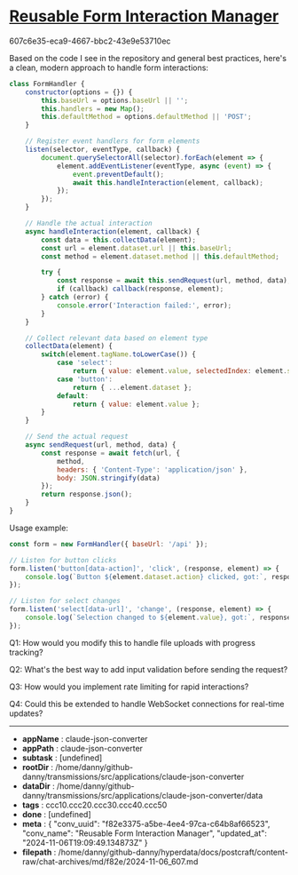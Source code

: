 # [Reusable Form Interaction Manager](https://claude.ai/chat/f82e3375-a5be-4ee4-97ca-c64b8af66523)

607c6e35-eca9-4667-bbc2-43e9e53710ec

 Based on the code I see in the repository and general best practices, here's a clean, modern approach to handle form interactions:

```javascript
class FormHandler {
    constructor(options = {}) {
        this.baseUrl = options.baseUrl || '';
        this.handlers = new Map();
        this.defaultMethod = options.defaultMethod || 'POST';
    }

    // Register event handlers for form elements
    listen(selector, eventType, callback) {
        document.querySelectorAll(selector).forEach(element => {
            element.addEventListener(eventType, async (event) => {
                event.preventDefault();
                await this.handleInteraction(element, callback);
            });
        });
    }

    // Handle the actual interaction
    async handleInteraction(element, callback) {
        const data = this.collectData(element);
        const url = element.dataset.url || this.baseUrl;
        const method = element.dataset.method || this.defaultMethod;

        try {
            const response = await this.sendRequest(url, method, data);
            if (callback) callback(response, element);
        } catch (error) {
            console.error('Interaction failed:', error);
        }
    }

    // Collect relevant data based on element type
    collectData(element) {
        switch(element.tagName.toLowerCase()) {
            case 'select':
                return { value: element.value, selectedIndex: element.selectedIndex };
            case 'button':
                return { ...element.dataset };
            default:
                return { value: element.value };
        }
    }

    // Send the actual request
    async sendRequest(url, method, data) {
        const response = await fetch(url, {
            method,
            headers: { 'Content-Type': 'application/json' },
            body: JSON.stringify(data)
        });
        return response.json();
    }
}
```

Usage example:
```javascript
const form = new FormHandler({ baseUrl: '/api' });

// Listen for button clicks
form.listen('button[data-action]', 'click', (response, element) => {
    console.log(`Button ${element.dataset.action} clicked, got:`, response);
});

// Listen for select changes
form.listen('select[data-url]', 'change', (response, element) => {
    console.log(`Selection changed to ${element.value}, got:`, response);
});
```

Q1: How would you modify this to handle file uploads with progress tracking?

Q2: What's the best way to add input validation before sending the request?

Q3: How would you implement rate limiting for rapid interactions?

Q4: Could this be extended to handle WebSocket connections for real-time updates?

---

* **appName** : claude-json-converter
* **appPath** : claude-json-converter
* **subtask** : [undefined]
* **rootDir** : /home/danny/github-danny/transmissions/src/applications/claude-json-converter
* **dataDir** : /home/danny/github-danny/transmissions/src/applications/claude-json-converter/data
* **tags** : ccc10.ccc20.ccc30.ccc40.ccc50
* **done** : [undefined]
* **meta** : {
  "conv_uuid": "f82e3375-a5be-4ee4-97ca-c64b8af66523",
  "conv_name": "Reusable Form Interaction Manager",
  "updated_at": "2024-11-06T19:09:49.134873Z"
}
* **filepath** : /home/danny/github-danny/hyperdata/docs/postcraft/content-raw/chat-archives/md/f82e/2024-11-06_607.md